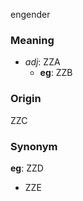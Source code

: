 engender
### Meaning
+ _adj_: ZZA
	+ __eg__: ZZB

### Origin

ZZC

### Synonym

__eg__: ZZD

+ ZZE


